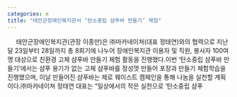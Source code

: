```yaml
---
categories: e
title: "태안군장애인복지관서 ‘탄소중립 샴푸바 만들기’ 체험"
---
```

&nbsp;&nbsp;&nbsp;&nbsp; 태안군장애인복지관(관장 이종만)은 ㈜마카네이쳐(대표 정태연)와의 협력으로 지난달 23일부터 28일까지 총 8회기에 나누어 장애인복지관 이용자 및 직원, 봉사자 100여명 대상으로 친환경 고체 샴푸바 만들기 체험 활동을 진행했다.이번 ‘탄소중립 샴푸바 만들기’에서는 샴푸 용기가 없는 고체 샴푸바를 정성껏 만들어 포장과 만들기 체험학습을 진행했으며, 이날 만들어진 샴푸바는 제로 웨이스트 캠페인을 통해 나눔을 실천할 계획이다.㈜마카네이쳐 정태연 대표는 “일상에서의 작은 실천으로 ‘탄소중립 샴푸